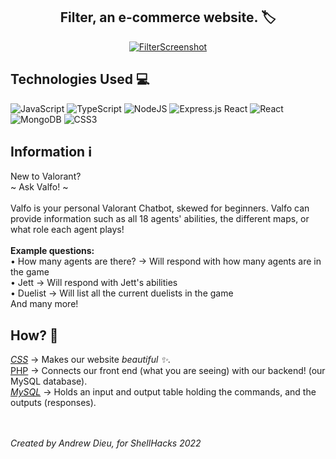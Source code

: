 <h2 align="center">
Filter, an e-commerce website. 🏷️
</h2> 


<p align="center">
  <a href="#" target="_blank" rel="noreferrer"><img src="https://i.imgur.com/DWHJLcY.png" alt="FilterScreenshot"></a>
</p>

## Technologies Used 💻
![JavaScript](https://img.shields.io/badge/javascript-%23323330.svg?style=for-the-badge&logo=javascript&logoColor=%23F7DF1E) ![TypeScript](https://img.shields.io/badge/typescript-%23007ACC.svg?style=for-the-badge&logo=typescript&logoColor=white) ![NodeJS](https://img.shields.io/badge/node.js-6DA55F?style=for-the-badge&logo=node.js&logoColor=white) ![Express.js](https://img.shields.io/badge/express.js-%23404d59.svg?style=for-the-badge&logo=express&logoColor=%2361DAFB) React	![React](https://img.shields.io/badge/react-%2320232a.svg?style=for-the-badge&logo=react&logoColor=%2361DAFB) ![MongoDB](https://img.shields.io/badge/MongoDB-%234ea94b.svg?style=for-the-badge&logo=mongodb&logoColor=white) ![CSS3](https://img.shields.io/badge/css3-%231572B6.svg?style=for-the-badge&logo=css3&logoColor=white)

## Information ℹ️
New to Valorant? <br>
~ Ask Valfo! ~ <br> <br>
Valfo is your personal Valorant Chatbot, skewed for beginners. Valfo can provide information such as all 18 agents' abilities, the different maps, or what role each agent plays! <br> <br>
**Example questions: <br>**
• How many agents are there? → Will respond with how many agents are in the game <br>
• Jett → Will respond with Jett's abilities <br> 
• Duelist → Will list all the current duelists in the game <br>
And many more!

## How? 🤔
<ins>*CSS*</ins> → Makes our website *beautiful ✨*. <br>
<ins>PHP</ins> → Connects our front end (what you are seeing) with our backend! (our MySQL database). <br>
<ins>*MySQL*</ins> → Holds an input and output table holding the commands, and the outputs (responses). <br> <br> <br>

*Created by Andrew Dieu, for ShellHacks 2022*
